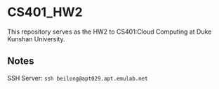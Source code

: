 # CS401_HW2

This repository serves as the HW2 to CS401:Cloud Computing at Duke Kunshan University.

## Notes

SSH Server: `ssh beilong@apt029.apt.emulab.net`
